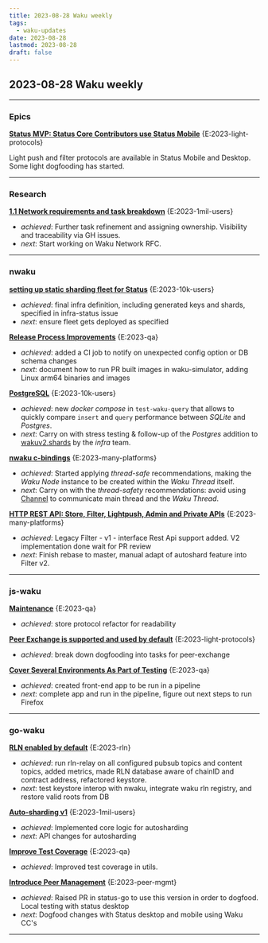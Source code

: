 ```yaml
---
title: 2023-08-28 Waku weekly
tags:
  - waku-updates
date: 2023-08-28
lastmod: 2023-08-28
draft: false
---
```


## 2023-08-28 Waku weekly
---
### Epics

**[Status MVP: Status Core Contributors use Status Mobile](https://github.com/waku-org/pm/issues/8)** {E:2023-light-protocols}

Light push and filter protocols are available in Status Mobile and Desktop. Some light dogfooding has started.

---
### Research

**[1.1 Network requirements and task breakdown](https://github.com/waku-org/research/issues/6)** {E:2023-1mil-users}

- _achieved_: Further task refinement and assigning ownership. Visibility and traceability via GH issues.
- _next_: Start working on Waku Network RFC.

---
### nwaku

**[setting up static sharding fleet for Status](https://github.com/waku-org/nwaku/issues/1914)** {E:2023-10k-users}

- _achieved_: final infra definition, including generated keys and shards, specified in infra-status issue
- _next_: ensure fleet gets deployed as specified

**[Release Process Improvements](https://github.com/waku-org/nwaku/issues/1889)** {E:2023-qa}

- _achieved_: added a CI job to notify on unexpected config option or DB schema changes
- _next_: document how to run PR built images in waku-simulator, adding Linux arm64 binaries and images

**[PostgreSQL](https://github.com/waku-org/nwaku/issues/1888)** {E:2023-10k-users}

- _achieved_: new _docker compose_ in `test-waku-query` that allows to quickly compare `insert` and `query` performance between _SQLite_ and _Postgres_.
- _next_: Carry on with stress testing & follow-up of the _Postgres_ addition to [wakuv2.shards](https://github.com/status-im/infra-nim-waku/blob/master/ansible/group_vars/wakuv2-shards.yml) by the _infra_ team.

**[nwaku c-bindings](https://github.com/waku-org/nwaku/issues/1332)** {E:2023-many-platforms}

- _achieved_: Started applying _thread-safe_ recommendations, making the _Waku Node_ instance to be created within the _Waku Thread_ itself.
- _next_: Carry on with the _thread-safety_ recommendations: avoid using [Channel](https://nim-lang.org/0.20.0/channels.html) to communicate main thread and the _Waku Thread_.

**[HTTP REST API: Store, Filter, Lightpush, Admin and Private APIs](https://github.com/waku-org/nwaku/issues/1076)** {E:2023-many-platforms}

- _achieved_: Legacy Filter - v1 - interface Rest Api support added. V2 implementation done wait for PR review
- _next_: Finish rebase to master, manual adapt of autoshard feature into Filter v2.

---
### js-waku

**[Maintenance](https://github.com/waku-org/js-waku/issues/1455)** {E:2023-qa}

- _achieved_: store protocol refactor for readability

**[Peer Exchange is supported and used by default](https://github.com/waku-org/js-waku/issues/1429)** {E:2023-light-protocols}

- _achieved_: break down dogfooding into tasks for peer-exchange

**[Cover Several Environments As Part of Testing](https://github.com/waku-org/js-waku/issues/52)** {E:2023-qa}

- _achieved_: created front-end app to be run in a pipeline
- _next_: complete app and run in the pipeline, figure out next steps to run Firefox 

---
### go-waku
 
**[RLN enabled by default](https://github.com/waku-org/go-waku/issues/655)** {E:2023-rln}

- _achieved_: run rln-relay on all configured pubsub topics and content topics, added metrics, made RLN database aware of chainID and contract address, refactored keystore.
- _next_:  test keystore interop with nwaku, integrate waku rln registry, and restore valid roots from DB

**[Auto-sharding v1](https://github.com/waku-org/go-waku/issues/623)** {E:2023-1mil-users}

- _achieved_: Implemented core logic for autosharding
- _next_: API changes for autosharding

**[Improve Test Coverage](https://github.com/waku-org/go-waku/issues/620)** {E:2023-qa}

- _achieved_: Improved test coverage in utils.

**[Introduce Peer Management](https://github.com/waku-org/go-waku/issues/594)** {E:2023-peer-mgmt}

- _achieved_: Raised PR in status-go to use this version in order to dogfood. Local testing with status desktop
- _next_: Dogfood changes with Status desktop and mobile using Waku CC's

---